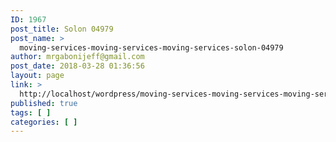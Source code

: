 ```yaml
---
ID: 1967
post_title: Solon 04979
post_name: >
  moving-services-moving-services-moving-services-solon-04979
author: mrgabonijeff@gmail.com
post_date: 2018-03-28 01:36:56
layout: page
link: >
  http://localhost/wordpress/moving-services-moving-services-moving-services-solon-04979/
published: true
tags: [ ]
categories: [ ]
---
```

